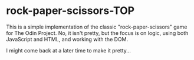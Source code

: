 # rock-paper-scissors-TOP

This is a simple implementation of the classic "rock-paper-scissors" game for The Odin Project. No, it isn't pretty,
but the focus is on logic, using both JavaScript and HTML, and working with the DOM.

I might come back at a later time to make it pretty...
